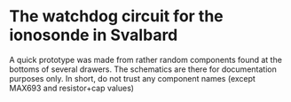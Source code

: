 # The watchdog circuit for the ionosonde in Svalbard

A quick prototype was made from rather random components found at the bottoms of several drawers. The schematics are there for documentation purposes only. In short, do not trust any component names (except MAX693 and resistor+cap values)
